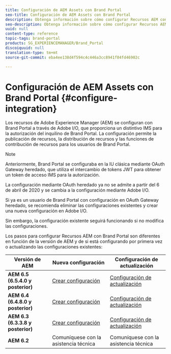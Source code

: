 ```yaml
---
title: Configuración de AEM Assets con Brand Portal
seo-title: Configuración de AEM Assets con Brand Portal
description: Obtenga información sobre cómo configurar Recursos AEM con Brand Portal.
seo-description: Obtenga información sobre cómo configurar Recursos AEM con Brand Portal.
uuid: null
content-type: reference
topic-tags: brand-portal
products: SG_EXPERIENCEMANAGER/Brand_Portal
discoiquuid: null
translation-type: tm+mt
source-git-commit: eba4ee138d4f594c4c446a3cc8941f04fd46902c

---
```



# Configuración de AEM Assets con Brand Portal {#configure-integration}

Los recursos de Adobe Experience Manager (AEM) se configuran con Brand Portal a través de Adobe I/O, que proporciona un distintivo IMS para la autorización del inquilino de Brand Portal. La configuración permite la publicación de recursos, la distribución de recursos y las funciones de contribución de recursos para los usuarios de Brand Portal.

>[!NOTE]
>
>Anteriormente, Brand Portal se configuraba en la IU clásica mediante OAuth Gateway heredado, que utiliza el intercambio de tokens JWT para obtener un token de acceso IMS para la autorización.
>
>La configuración mediante OAuth heredado ya no se admite a partir del 6 de abril de 2020 y se cambia a la configuración mediante Adobe I/O.
>
>Si ya es un usuario de Brand Portal con configuración en OAuth Gateway heredado, se recomienda eliminar las configuraciones existentes y crear una nueva configuración en Adobe I/O.
>
>Sin embargo, la configuración existente seguirá funcionando si no modifica las configuraciones.

Los pasos para configurar Recursos AEM con Brand Portal son diferentes en función de la versión de AEM y de si está configurando por primera vez o actualizando las configuraciones existentes:

| **Versión de AEM** | **Nueva configuración** | **Configuración de actualización** |
|---|---|---|
| **AEM 6.5 (6.5.4.0 y posterior)** | [Crear configuración](https://docs.adobe.com/content/help/en/experience-manager-65/assets/brandportal/configure-aem-assets-with-brand-portal.html) | [Configuración de actualización](https://docs.adobe.com/content/help/en/experience-manager-65/assets/brandportal/configure-aem-assets-with-brand-portal.html#Upgradeconfiguration) |
| **AEM 6.4 (6.4.8.0 y posterior)** | [Crear configuración](https://docs.adobe.com/content/help/en/experience-manager-64/assets/brandportal/configure-aem-assets-with-brand-portal.html) | [Configuración de actualización](https://docs.adobe.com/content/help/en/experience-manager-64/assets/brandportal/configure-aem-assets-with-brand-portal.html#Upgradeconfiguration) |
| **AEM 6.3 (6.3.3.8 y posterior)** | [Crear configuración](https://helpx.adobe.com/in/experience-manager/6-3/assets/using/brand-portal-configuring-integration.html) | [Configuración de actualización](https://helpx.adobe.com/in/experience-manager/6-3/assets/using/brand-portal-configuring-integration.html#Upgradeconfiguration) |
| **AEM 6.2** | Comuníquese con la asistencia técnica | Comuníquese con la asistencia técnica |


<!--
   Comment Type: draft

   <li> </li>
   -->

<!--
   Comment Type: draft

   <li>Step text</li>
   -->
